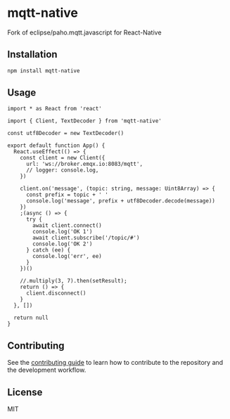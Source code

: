 # mqtt-native

Fork of eclipse/paho.mqtt.javascript for React-Native

## Installation

```sh
npm install mqtt-native
```

## Usage

```tsx
import * as React from 'react'

import { Client, TextDecoder } from 'mqtt-native'

const utf8Decoder = new TextDecoder()

export default function App() {
  React.useEffect(() => {
    const client = new Client({
      url: 'ws://broker.emqx.io:8083/mqtt',
      // logger: console.log,
    })

    client.on('message', (topic: string, message: Uint8Array) => {
      const prefix = topic + ' '
      console.log('message', prefix + utf8Decoder.decode(message))
    })
    ;(async () => {
      try {
        await client.connect()
        console.log('OK 1')
        await client.subscribe('/topic/#')
        console.log('OK 2')
      } catch (ee) {
        console.log('err', ee)
      }
    })()

    //.multiply(3, 7).then(setResult);
    return () => {
      client.disconnect()
    }
  }, [])

  return null
}
```

## Contributing

See the [contributing guide](CONTRIBUTING.md) to learn how to contribute to the repository and the development workflow.

## License

MIT

